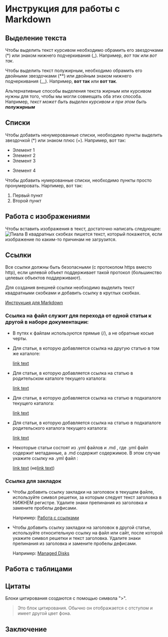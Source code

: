 # Инструкция для работы с Markdown

## Выделение текста

Чтобы выделить текст курсивом необходимо обрамить его звездочками (*) или знаком нижнего подчеркивания (_). Например, *вот так* или _вот так_.

Чтобы выделить текст полужирным, необходимо обрамить его двойными звездочками (**) или двойным знаком нижнего подчеркивания (__). Например, **вот так** или __вот так__.

Альтернативные способы выделения текста жирным или курсивом нужны для того, чтобы мы могли совмещать оба этих способа. Например, _текст может быть выделен курсивом и при этом быть **полужирным**_

## Списки

Чтобы добавить ненумерованные списки, необходимо пункты выделить звездочкой (*) или знаком плюс (+).
Например, вот так:
* Элемент 1
* Элемент 2
* Элемент 3
+ Элемент 4

Чтобы добавить нумерованные списки, необходимо пункты просто пронумеровать.
Нарпимер, вот так:
1. Первый пункт
2. Второй пункт

## Работа с изображениями

Чтобы вставить изображения в текст, достаточно написать следующее:
![Пиала](Ru.jpg_640x640.webp)
В квадратных скобках пишется текст, который покажется, если изображение по каким-то причинам не загрузится.

## Ссылки

Все ссылки должны быть безопасными (с протоколом https вместо http), если целевой объект поддерживает такой протокол (большинство целевых объектов поддерживают).

Для создания внешней ссылки необходимо выделить текст квадратными скобками и добавить ссылку в круглых скобках.

[Инструкция для Markdown](https://learn.microsoft.com/ru-ru/contribute/content/markdown-reference)

### Ссылка на файл служит для перехода от одной статьи к другой в наборе документации:
* В путях к файлам используются прямые (/), а не обратные косые черты.

* Для статьи, в которую добавляется ссылка на другую статью в том же каталоге:

    [link text](article-name.md)

* Для статьи, в которую добавляется ссылка на статью в родительском каталоге текущего каталога:

    [link text](../article-name.md)

* Для статьи, в которую добавляется ссылка на статью в подкаталоге текущего каталога:

    [link text](directory/article-name.md)

* Для статьи, в которую добавляется ссылка на статью в подкаталоге родительского каталога текущего каталога:

    [link text](../directory/article-name.md)

* Некоторые статьи состоят из .yml файлов и .md , где .yml файл содержит метаданные, а .md содержит содержимое. В этом случае укажите ссылку на .yml файл :

    [link text](../directory/article-name.yml) (не[link text](../directory/article-name-content.md))


### Ссылка для закладок
* Чтобы добавить ссылку закладки на заголовок в текущем файле, используйте символ решетки, за которым следует текст заголовка в НИЖНЕМ регистре. Удалите знаки препинания из заголовка и замените пробелы дефисами.

    Например: [Работа с ссылками](#ссылки)

* Чтобы добавить ссылку закладки на заголовок в другой статье, используйте относительную ссылку на файл или сайт, после которой укажите символ решетки и текст заголовка. Удалите знаки препинания из заголовка и замените пробелы дефисами.

    Например: [Managed Disks](../../linux/overview.md#managed-disks)

## Работа с таблицами



## Цитаты

Блоки цитирования создаются с помощью символа ">".
> Это блок цитирования. Обычно он отображается с отступом и имеет другой цвет фона.

## Заключение